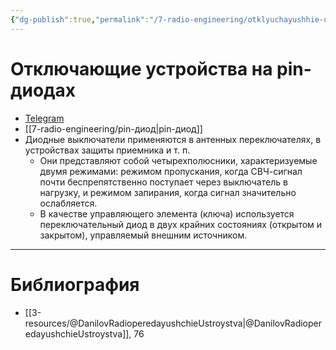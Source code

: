 ```yaml
---
{"dg-publish":true,"permalink":"/7-radio-engineering/otklyuchayushhie-ustrojstva-na-pin-diodah/","title":"Отключающие устройства на pin-диодах"}
---
```



# Отключающие устройства на pin-диодах

- [Telegram](https://t.me/c/1837471271/6/191)
- [[7-radio-engineering/pin-диод\|pin-диод]]
- Диодные выключатели применяются в антенных переключателях, в устройствах защиты приемника и т. п.
	- Они представляют собой четырехполюсники, характеризуемые двумя режимами: режимом пропускания, когда СВЧ-сигнал почти беспрепятственно поступает через выключатель в нагрузку, и режимом запирания, когда сигнал значительно ослабляется.
	- В качестве управляющего элемента (ключа) используется переключательный диод в двух крайних состояниях (открытом и закрытом), управляемый внешним источником.

---

# Библиография

- [[3-resources/@DanilovRadioperedayushchieUstroystva\|@DanilovRadioperedayushchieUstroystva]], 76
